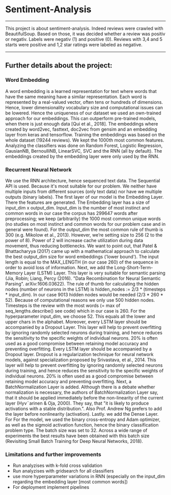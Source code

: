 # Sentiment-Analysis

***
This project is about sentiment-analysis. Indeed reviews were crawled with BeautifulSoup. Based on those, it was decided whether a review was positiv or negativ.
Labels were negativ (1) and positive (0). Reviews with 3,4 and 5 starts were positive and 1,2 star ratings were labeled as negative.
***

## Further details about the project:

### Word Embedding
A word embedding is a learned representation for text where words that have the same meaning have a similar representation. 
Each word is represented by a real-valued vector, often tens or hundreds of dimensions. Hence, lower dimensionality vocabulary 
size and computational issues can be lowered. Hence the uniqueness of our dataset we used an own-trained approach for our embeddings. 
This can outperform pre-trained models, when there is just enough data [Qui et al., 2018]. 
The embeddings where created by word2vec, fasttext, doc2vec from gensim and an embedding layer from keras and tensorflow. 
Training the embeddings was based on the whole dataset (19244 reviews). We kept the 1000th most common features. 
Analyzing the classifiers was done on Random Forest, Logistic Regression, GausianNB, BernoulliNB, LinearSVC, SVC and the RNN (all by default). 
The embeddings created by the embedding layer were only used by the RNN.

### Recurrent Neural Network
We use the RNN architecture, hence sequenced text data. The Sequential API is used. Because it's most suitable for our problem. 
We neither have multiple inputs from different sources (only text data) nor have we multiple outputs (binary labels). 
The first layer of our model is the Embedding Layer. There the features are generated. The Embedding layer has a size of input_dim x output_dim. 
Input_dim is the number of most instinct and common words in our case the corpus has 299647 words after preprocessing; we keep (arbitrarily) 
the 1000 most common unique words (no studies on most instinct and common words for our problem case and in general were found). 
For the output_dim the most common rule of thumb is 300 (e.g. Mikolow et al., 2013). However, we’re setting size to 256 (2 to the power of 8). 
Power of 2 will increase cache utilization during data movement, thus reducing bottlenecks. We want to point out, that Patel & Bhattacharyya (2017) 
came up with a mathematical approach to calculate the best output_dim size for word embeddings ('lower bound'). 
The input length is equal to the MAX_LENGTH (in our case 260) of the sequence in order to avoid loss of information. 
Next, we add the Long-Short-Term-Memory Layer (LSTM) Layer. This layer is very suitable for semantic parsing 
(Jia, Robin; Liang, Percy (2016). "Data Recombination for Neural Semantic Parsing". arXiv:1606.03622). The rule of thumb for calculating 
the hidden nodes (number of neurons in the LSTM) is hidden_nodes := 2/3 * (timesteps * input_dim). 
In our case 9013 hidden nodes would be needed (2/3 * 260 * 52). Because of computational reasons we only use 500 hidden nodes. 
Timesteps is the review with the most words (= max of seq_lengths.describe() see code) which in our case is 260. 
For the hyperparameter input_dim, we choose 52. This equals all the lower and upper chars in the alphabet. 
Moreover, every LSTM layer should be accompanied by a Dropout Layer. This layer will help to prevent overfitting by ignoring 
randomly selected neurons during training, and hence reduces the sensitivity to the specific weights of individual neurons. 
20% is often used as a good compromise between retaining model accuracy and preventing overfitting. Every LSTM layer should 
be accompanied by a Dropout layer. Dropout is a regularization technique for neural network models, against specialization 
proposed by Srivastava, et al., 2014. This layer will help to prevent overfitting by ignoring randomly selected neurons 
during training, and hence reduces the sensitivity to the specific weights of individual neurons. 20% is often used as a good 
compromise between retaining model accuracy and preventing overfitting. Next, a BatchNormalization Layer is added. Although there 
is a debate whether normalization is necessary, the authors of BatchNormalization Layer say, that it should be applied immediately 
before the non-linearity of the current layer (Hyv¨arinen & Oja, 2000). They say, that "it is likely to produce activations with a 
stable distribution.". Also Prof. Andrew Ng prefers to add the layer before nonlinearity (activation). Lastly. we add the Dense Layer. 
For For the model, we used the binary cross-entropy and Adam optimizer, as well as the sigmoid activation function, hence the binary 
classification problem type. The batch size was set to 32. Across a wide range of experiments the best results have been obtained
with this batch size (Revisiting Small Batch Training for Deep Neural Networks, 2018).


### Limitations and further improvements
- Run analyzises with k-fold cross validation
- Run analyzises with gridsearch for all classifiers
- use more hyperparameter variations in RNN (especially on the input_dim regarding the embedding layer [most common words])
- For deployment implement pipelines
